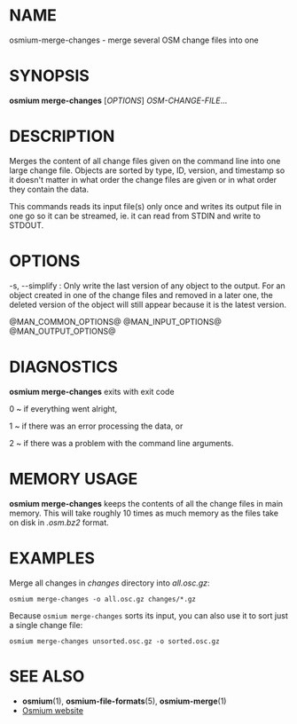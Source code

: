 
# NAME

osmium-merge-changes - merge several OSM change files into one


# SYNOPSIS

**osmium merge-changes** \[*OPTIONS*\] *OSM-CHANGE-FILE*...


# DESCRIPTION

Merges the content of all change files given on the command line into one large
change file. Objects are sorted by type, ID, version, and timestamp so it
doesn't matter in what order the change files are given or in what order they
contain the data.

This commands reads its input file(s) only once and writes its output file
in one go so it can be streamed, ie. it can read from STDIN and write to
STDOUT.


# OPTIONS

-s, --simplify
:   Only write the last version of any object to the output. For an object
    created in one of the change files and removed in a later one, the deleted
    version of the object will still appear because it is the latest version.

@MAN_COMMON_OPTIONS@
@MAN_INPUT_OPTIONS@
@MAN_OUTPUT_OPTIONS@

# DIAGNOSTICS

**osmium merge-changes** exits with exit code

0
  ~ if everything went alright,

1
  ~ if there was an error processing the data, or

2
  ~ if there was a problem with the command line arguments.


# MEMORY USAGE

**osmium merge-changes** keeps the contents of all the change files in main
memory. This will take roughly 10 times as much memory as the files take on
disk in *.osm.bz2* format.


# EXAMPLES

Merge all changes in *changes* directory into *all.osc.gz*:

    osmium merge-changes -o all.osc.gz changes/*.gz

Because `osmium merge-changes` sorts its input, you can also use it to sort
just a single change file:

    osmium merge-changes unsorted.osc.gz -o sorted.osc.gz


# SEE ALSO

* **osmium**(1), **osmium-file-formats**(5), **osmium-merge**(1)
* [Osmium website](http://osmcode.org/osmium-tool/)

